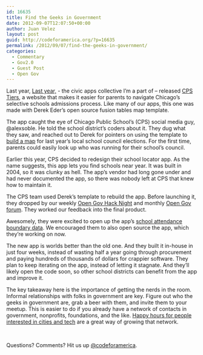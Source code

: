 ```yaml
---
id: 16635
title: Find the Geeks in Government
date: 2012-09-07T12:07:50+00:00
author: Juan Velez
layout: post
guid: http://codeforamerica.org/?p=16635
permalink: /2012/09/07/find-the-geeks-in-government/
categories:
  - Commentary
  - Gov2.0
  - Guest Post
  - Open Gov
---
```

Last year, [Last year,](http://www.opencityapps.org/) - the civic apps collective I&#8217;m a part of &#8211; released [CPS Tiers](http://cpstiers.opencityapps.org/), a website that makes it easier for parents to navigate Chicago&#8217;s selective schools admissions process. Like many of our apps, this one was made with Derek Eder&#8217;s open source fusion tables map template.

The app caught the eye of Chicago Public School&#8217;s (CPS) social media guy, @alexsoble. He told the school district&#8217;s coders about it. They dug what they saw, and reached out to Derek for pointers on using the template to [build a map](http://cps.edu/Pages/LSC_Map.aspx) for last year&#8217;s local school council elections. For the first time, parents could easily look up who was running for their school&#8217;s council.

Earlier this year, CPS decided to redesign their school locator app. As the name suggests, this app lets you find schools near year. It was built in 2004, so it was clunky as hell. The app&#8217;s vendor had long gone under and had never documented the app, so there was nobody left at CPS that knew how to maintain it.

The CPS team used Derek&#8217;s template to rebuild the app. Before launching it, they dropped by our weekly [Open Gov Hack Night](http://gathers.us/events/open-gov-hack-night-organized-by-open-city) and monthly [Open Gov forum](http://www.meetup.com/OpenGovChicago/events/73871052/). They worked our feedback into the final product.

Awesomely, they were excited to open up the app&#8217;s [school attendance boundary data](http://https://data.cityofchicago.org/Education/Chicago-Public-Schools-Attendance-Boundaries-9th-G/gvpw-de75). We encouraged them to also open source the app, which they&#8217;re working on now.
  
The new app is worlds better than the old one. And they built it in-house in just four weeks, instead of wasting half a year going through procurement and paying hundreds of thousands of dollars for crappier software. They plan to keep iterating on the app, instead of letting it stagnate. And they&#8217;ll likely open the code soon, so other school districts can benefit from the app and improve it.

The key takeaway here is the importance of getting the nerds in the room. Informal relationships with folks in government are key. Figure out who the geeks in government are, grab a beer with them, and invite them to your meetup. This is easier to do if you already have a network of contacts in government, nonprofits, foundations, and the like. [Happy hours for people interested in cities and tech](http://www.eventbrite.com/org/1060186719?s=3807313) are a great way of growing that network.

&nbsp;

Questions? Comments? Hit us up <a href="http://twitter.com/codeforamerica" target="_blank">@codeforamerica</a>.